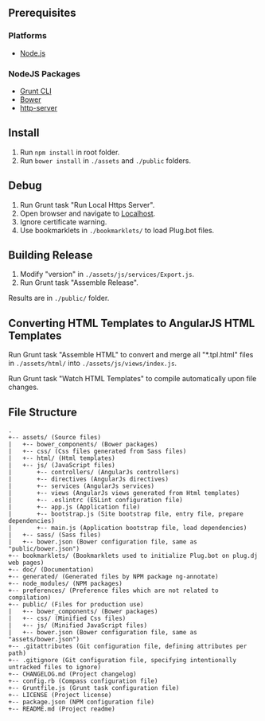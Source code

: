 ## Prerequisites

### Platforms

- [Node.js](http://nodejs.org/)

### NodeJS Packages

- [Grunt CLI](http://gruntjs.com/getting-started#installing-the-cli)
- [Bower](http://bower.io/#install-bower)
- [http-server](https://github.com/nodeapps/http-server#installing-globally)

## Install

1. Run `npm install` in root folder.
2. Run `bower install` in `./assets` and `./public` folders.

## Debug

1. Run Grunt task "Run Local Https Server".
2. Open browser and navigate to [Localhost](https://localhost).
3. Ignore certificate warning.
4. Use bookmarklets in `./bookmarklets/` to load Plug.bot files.

## Building Release

1. Modify "version" in `./assets/js/services/Export.js`.
2. Run Grunt task "Assemble Release".

Results are in `./public/` folder.

## Converting HTML Templates to AngularJS HTML Templates

Run Grunt task "Assemble HTML" to convert and merge all
"*.tpl.html" files in `./assets/html/` into `./assets/js/views/index.js`.

Run Grunt task "Watch HTML Templates" to compile automatically upon file changes.

## File Structure

    .
    +-- assets/ (Source files)
    |   +-- bower_components/ (Bower packages)
    |   +-- css/ (Css files generated from Sass files)
    |   +-- html/ (Html templates)
    |   +-- js/ (JavaScript files)
    |       +-- controllers/ (AngularJs controllers)
    |       +-- directives (AngularJs directives)
    |       +-- services (AngularJs services)
    |       +-- views (AngularJs views generated from Html templates)
    |       +-- .eslintrc (ESLint configuration file)
    |       +-- app.js (Application file)
    |       +-- bootstrap.js (Site bootstrap file, entry file, prepare dependencies)
    |       +-- main.js (Application bootstrap file, load dependencies)
    |   +-- sass/ (Sass files)
    |   +-- bower.json (Bower configuration file, same as "public/bower.json")
    +-- bookmarklets/ (Bookmarklets used to initialize Plug.bot on plug.dj web pages)
    +-- doc/ (Documentation)
    +-- generated/ (Generated files by NPM package ng-annotate)
    +-- node_modules/ (NPM packages)
    +-- preferences/ (Preference files which are not related to compilation)
    +-- public/ (Files for production use)
    |   +-- bower_components/ (Bower packages)
    |   +-- css/ (Minified Css files)
    |   +-- js/ (Minified JavaScript files)
    |   +-- bower.json (Bower configuration file, same as "assets/bower.json")
    +-- .gitattributes (Git configuration file, defining attributes per path)
    +-- .gitignore (Git configuration file, specifying intentionally untracked files to ignore)
    +-- CHANGELOG.md (Project changelog)
    +-- config.rb (Compass configuration file)
    +-- Gruntfile.js (Grunt task configuration file)
    +-- LICENSE (Project license)
    +-- package.json (NPM configuration file)
    +-- README.md (Project readme)

